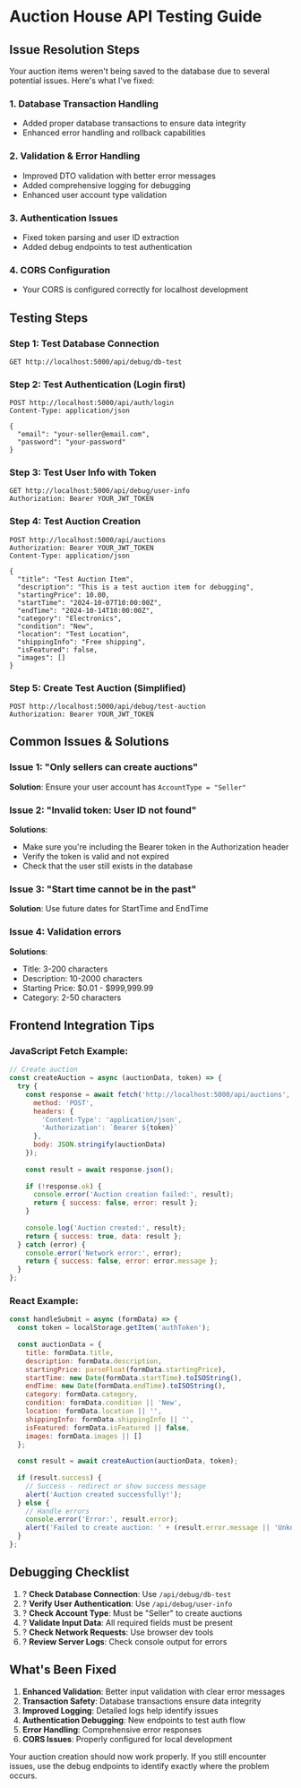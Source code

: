 # Auction House API Testing Guide

## Issue Resolution Steps

Your auction items weren't being saved to the database due to several potential issues. Here's what I've fixed:

### 1. **Database Transaction Handling**
- Added proper database transactions to ensure data integrity
- Enhanced error handling and rollback capabilities

### 2. **Validation & Error Handling**  
- Improved DTO validation with better error messages
- Added comprehensive logging for debugging
- Enhanced user account type validation

### 3. **Authentication Issues**
- Fixed token parsing and user ID extraction
- Added debug endpoints to test authentication

### 4. **CORS Configuration**
- Your CORS is configured correctly for localhost development

## Testing Steps

### Step 1: Test Database Connection
```
GET http://localhost:5000/api/debug/db-test
```

### Step 2: Test Authentication (Login first)
```
POST http://localhost:5000/api/auth/login
Content-Type: application/json

{
  "email": "your-seller@email.com",
  "password": "your-password"
}
```

### Step 3: Test User Info with Token
```
GET http://localhost:5000/api/debug/user-info
Authorization: Bearer YOUR_JWT_TOKEN
```

### Step 4: Test Auction Creation
```
POST http://localhost:5000/api/auctions
Authorization: Bearer YOUR_JWT_TOKEN
Content-Type: application/json

{
  "title": "Test Auction Item",
  "description": "This is a test auction item for debugging",
  "startingPrice": 10.00,
  "startTime": "2024-10-07T10:00:00Z",
  "endTime": "2024-10-14T10:00:00Z",
  "category": "Electronics",
  "condition": "New",
  "location": "Test Location",
  "shippingInfo": "Free shipping",
  "isFeatured": false,
  "images": []
}
```

### Step 5: Create Test Auction (Simplified)
```
POST http://localhost:5000/api/debug/test-auction
Authorization: Bearer YOUR_JWT_TOKEN
```

## Common Issues & Solutions

### Issue 1: "Only sellers can create auctions"
**Solution**: Ensure your user account has `AccountType = "Seller"`

### Issue 2: "Invalid token: User ID not found"
**Solutions**:
- Make sure you're including the Bearer token in the Authorization header
- Verify the token is valid and not expired
- Check that the user still exists in the database

### Issue 3: "Start time cannot be in the past"
**Solution**: Use future dates for StartTime and EndTime

### Issue 4: Validation errors
**Solutions**:
- Title: 3-200 characters
- Description: 10-2000 characters  
- Starting Price: $0.01 - $999,999.99
- Category: 2-50 characters

## Frontend Integration Tips

### JavaScript Fetch Example:
```javascript
// Create auction
const createAuction = async (auctionData, token) => {
  try {
    const response = await fetch('http://localhost:5000/api/auctions', {
      method: 'POST',
      headers: {
        'Content-Type': 'application/json',
        'Authorization': `Bearer ${token}`
      },
      body: JSON.stringify(auctionData)
    });
    
    const result = await response.json();
    
    if (!response.ok) {
      console.error('Auction creation failed:', result);
      return { success: false, error: result };
    }
    
    console.log('Auction created:', result);
    return { success: true, data: result };
  } catch (error) {
    console.error('Network error:', error);
    return { success: false, error: error.message };
  }
};
```

### React Example:
```jsx
const handleSubmit = async (formData) => {
  const token = localStorage.getItem('authToken');
  
  const auctionData = {
    title: formData.title,
    description: formData.description,
    startingPrice: parseFloat(formData.startingPrice),
    startTime: new Date(formData.startTime).toISOString(),
    endTime: new Date(formData.endTime).toISOString(),
    category: formData.category,
    condition: formData.condition || 'New',
    location: formData.location || '',
    shippingInfo: formData.shippingInfo || '',
    isFeatured: formData.isFeatured || false,
    images: formData.images || []
  };
  
  const result = await createAuction(auctionData, token);
  
  if (result.success) {
    // Success - redirect or show success message
    alert('Auction created successfully!');
  } else {
    // Handle errors
    console.error('Error:', result.error);
    alert('Failed to create auction: ' + (result.error.message || 'Unknown error'));
  }
};
```

## Debugging Checklist

1. ? **Check Database Connection**: Use `/api/debug/db-test`
2. ? **Verify User Authentication**: Use `/api/debug/user-info`  
3. ? **Check Account Type**: Must be "Seller" to create auctions
4. ? **Validate Input Data**: All required fields must be present
5. ? **Check Network Requests**: Use browser dev tools
6. ? **Review Server Logs**: Check console output for errors

## What's Been Fixed

1. **Enhanced Validation**: Better input validation with clear error messages
2. **Transaction Safety**: Database transactions ensure data integrity  
3. **Improved Logging**: Detailed logs help identify issues
4. **Authentication Debugging**: New endpoints to test auth flow
5. **Error Handling**: Comprehensive error responses
6. **CORS Issues**: Properly configured for local development

Your auction creation should now work properly. If you still encounter issues, use the debug endpoints to identify exactly where the problem occurs.